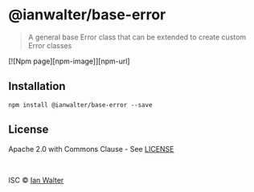 # @ianwalter/base-error
> A general base Error class that can be extended to create custom Error classes

[![Npm page][npm-image]][npm-url]

## Installation

```console
npm install @ianwalter/base-error --save
```

## License

Apache 2.0 with Commons Clause - See [LICENSE][licenseUrl]

&nbsp;

ISC &copy; [Ian Walter](https://iankwalter.com)

[npmImage]: https://img.shields.io/npm/v/@ianwalter/http.svg
[npmUrl]: https://www.npmjs.com/package/@ianwalter/http
[licenseUrl]: https://github.com/ianwalter/base-error/blob/master/LICENSE
